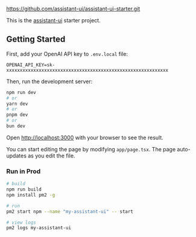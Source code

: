 https://github.com/assistant-ui/assistant-ui-starter.git

This is the [assistant-ui](https://github.com/Yonom/assistant-ui) starter project.

## Getting Started

First, add your OpenAI API key to `.env.local` file:

```
OPENAI_API_KEY=sk-xxxxxxxxxxxxxxxxxxxxxxxxxxxxxxxxxxxxxxxxxxxxxxxxxxxxxxxxxxxx
```

Then, run the development server:

```bash
npm run dev
# or
yarn dev
# or
pnpm dev
# or
bun dev
```

Open [http://localhost:3000](http://localhost:3000) with your browser to see the result.

You can start editing the page by modifying `app/page.tsx`. The page auto-updates as you edit the file.

### Run in Prod

```sh
# build
npm run build
npm install pm2 -g

# run
pm2 start npm --name "my-assistant-ui" -- start

# view logs
pm2 logs my-assistant-ui
```
